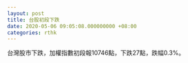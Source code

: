 ```yaml
---
layout: post
title: 台股初段下跌
date: 2020-05-06 09:05:08.000000000 +08:00
categories: rthk
---
```


台灣股市下跌，加權指數初段報10746點，下跌27點，跌幅0.3%。
